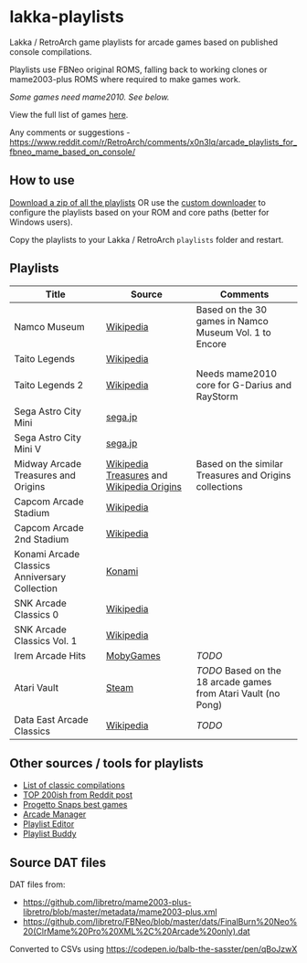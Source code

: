 # lakka-playlists

Lakka / RetroArch game playlists for arcade games based on published console compilations.

Playlists use FBNeo original ROMS, falling back to working clones or mame2003-plus ROMS where required to make games work.

_Some games need mame2010. See below._

View the full list of games [here](https://github.com/balb/lakka-playlists/blob/main/ArcadePlaylists.csv).

Any comments or suggestions - https://www.reddit.com/r/RetroArch/comments/x0n3lq/arcade_playlists_for_fbneo_mame_based_on_console/

## How to use

[Download a zip of all the playlists](https://github.com/balb/lakka-playlists/raw/main/playlists.zip) OR 
use the [custom downloader](https://codepen.io/balb-the-sasster/full/QWrWpNW) to configure the playlists based on your ROM and core paths (better for Windows users).

Copy the playlists to your Lakka / RetroArch `playlists` folder and restart.

## Playlists

| Title                               | Source                                                             | Comments                                               |
| ----------------------------------- | ------------------------------------------------------------------ | ------------------------------------------------------ |
| Namco Museum                        | [Wikipedia](https://en.wikipedia.org/wiki/Namco_Museum)            | Based on the 30 games in Namco Museum Vol. 1 to Encore |
| Taito Legends                       | [Wikipedia](https://en.wikipedia.org/wiki/Taito_Legends)           |                                                        |
| Taito Legends 2                     | [Wikipedia](https://en.wikipedia.org/wiki/Taito_Legends_2)         | Needs mame2010 core for G-Darius and RayStorm          |
| Sega Astro City Mini                | [sega.jp](https://sega.jp/astrocitymini/original/titlelist.html)   |                                                        |
| Sega Astro City Mini V              | [sega.jp](https://sega.jp/astrocitymini/v/titlelist.html)          |                                                        |
| Midway Arcade Treasures and Origins | [Wikipedia Treasures](https://en.wikipedia.org/wiki/Midway_Arcade_Treasures) and [Wikipedia Origins](https://en.wikipedia.org/wiki/Midway_Arcade_Origins) | Based on the similar Treasures and Origins collections |
| Capcom Arcade Stadium               | [Wikipedia](https://en.wikipedia.org/wiki/Capcom_Arcade_Stadium)   |                                                        |
| Capcom Arcade 2nd Stadium           | [Wikipedia](https://en.wikipedia.org/wiki/Capcom_Arcade_Stadium#Capcom_Arcade_2nd_Stadium)||
| Konami Arcade Classics Anniversary Collection | [Konami](https://www.konami.com/games/50th/ac/arcade/eu/en/) |                                                    |
| SNK Arcade Classics 0               | [Wikipedia](https://en.wikipedia.org/wiki/SNK_Arcade_Classics_Vol._1) ||
| SNK Arcade Classics Vol. 1          | [Wikipedia](https://en.wikipedia.org/wiki/SNK_Arcade_Classics_Vol._1) ||
| Irem Arcade Hits                    | [MobyGames](https://www.mobygames.com/game/windows/irem-arcade-hits) | _TODO_ |
| Atari Vault                         | [Steam](https://store.steampowered.com/app/400020/Atari_Vault/)      | _TODO_ Based on the 18 arcade games from Atari Vault (no Pong) |
| Data East Arcade Classics           | [Wikipedia](https://en.wikipedia.org/wiki/Data_East_Arcade_Classics) | _TODO_ |

## Other sources / tools for playlists

* [List of classic compilations](https://www.mobygames.com/game-group/classic-compilation-games)
* [TOP 200ish from Reddit post](https://www.reddit.com/r/MAME/comments/2rawpr/i_compiled_several_best_ofrecommended_arcade/)
* [Progetto Snaps best games](https://www.progettosnaps.net/bestgames/)
* [Arcade Manager](https://github.com/cosmo0/arcade-manager)
* [Playlist Editor](https://www.marcrobledo.com/retroarch-playlist-editor/)
* [Playlist Buddy](https://forums.libretro.com/t/retroarch-playlist-buddy-playlist-and-thumbnail-generation-app/8417)

## Source DAT files

DAT files from:

- https://github.com/libretro/mame2003-plus-libretro/blob/master/metadata/mame2003-plus.xml
- https://github.com/libretro/FBNeo/blob/master/dats/FinalBurn%20Neo%20(ClrMame%20Pro%20XML%2C%20Arcade%20only).dat

Converted to CSVs using https://codepen.io/balb-the-sasster/pen/qBoJzwX
